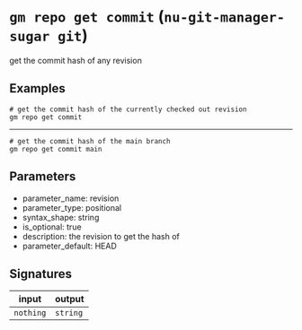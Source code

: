 # `gm repo get commit` (`nu-git-manager-sugar git`)
get the commit hash of any revision

## Examples
```nushell
# get the commit hash of the currently checked out revision
gm repo get commit
```
---
```nushell
# get the commit hash of the main branch
gm repo get commit main
```

## Parameters
- parameter_name: revision
- parameter_type: positional
- syntax_shape: string
- is_optional: true
- description: the revision to get the hash of
- parameter_default: HEAD

## Signatures
| input     | output   |
| --------- | -------- |
| `nothing` | `string` |
